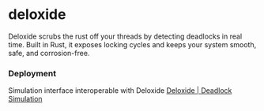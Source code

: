 # deloxide
Deloxide scrubs the rust off your threads by detecting deadlocks in real time. Built in Rust, it exposes locking cycles and keeps your system smooth, safe, and corrosion-free.


### Deployment
Simulation interface interoperable with Deloxide
[Deloxide | Deadlock Simulation](https://deloxide.vercel.app/)
